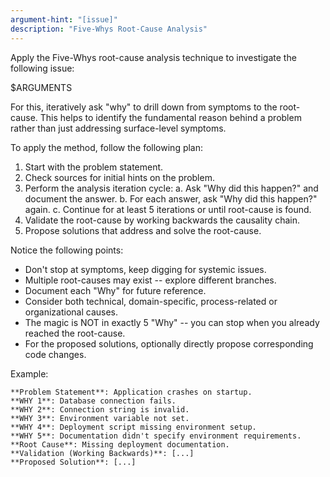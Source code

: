 ```yaml
---
argument-hint: "[issue]"
description: "Five-Whys Root-Cause Analysis"
---
```


Apply the Five-Whys root-cause analysis technique to investigate the following issue:

$ARGUMENTS

For this, iteratively ask "why" to drill down from symptoms to the root-cause. 
This helps to identify the fundamental reason behind a problem rather than just
addressing surface-level symptoms.

To apply the method, follow the following plan:

1. Start with the problem statement.
2. Check sources for initial hints on the problem.
3. Perform the analysis iteration cycle:
   a. Ask "Why did this happen?" and document the answer.
   b. For each answer, ask "Why did this happen?" again.
   c. Continue for at least 5 iterations or until root-cause is found.
4. Validate the root-cause by working backwards the causality chain.
5. Propose solutions that address and solve the root-cause.

Notice the following points:

- Don't stop at symptoms, keep digging for systemic issues.
- Multiple root-causes may exist -- explore different branches.
- Document each "Why" for future reference.
- Consider both technical, domain-specific, process-related or organizational causes.
- The magic is NOT in exactly 5 "Why" -- you can stop when you already reached the root-cause.
- For the proposed solutions, optionally directly propose corresponding code changes.

Example:

```
**Problem Statement**: Application crashes on startup.
**WHY 1**: Database connection fails.
**WHY 2**: Connection string is invalid.
**WHY 3**: Environment variable not set.
**WHY 4**: Deployment script missing environment setup.
**WHY 5**: Documentation didn't specify environment requirements.
**Root Cause**: Missing deployment documentation.
**Validation (Working Backwards)**: [...]
**Proposed Solution**: [...]
```

